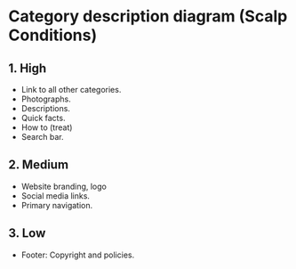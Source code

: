 # Category description diagram (Scalp Conditions)

## 1. High

- Link to all other categories.
- Photographs.
- Descriptions.
- Quick facts.
- How to (treat)
- Search bar.

## 2. Medium

- Website branding, logo
- Social media links.
- Primary navigation.

## 3. Low

- Footer: Copyright and policies.